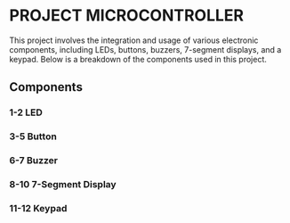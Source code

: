 # PROJECT MICROCONTROLLER

This project involves the integration and usage of various electronic components, including LEDs, buttons, buzzers, 7-segment displays, and a keypad. Below is a breakdown of the components used in this project.

## Components

### 1-2   LED 
### 3-5   Button 
### 6-7   Buzzer
### 8-10  7-Segment Display
### 11-12 Keypad 
